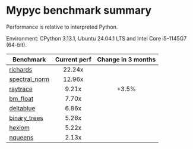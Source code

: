 # Mypyc benchmark summary

Performance is relative to interpreted Python.

Environment: CPython 3.13.1, Ubuntu 24.04.1 LTS and Intel Core i5-1145G7 (64-bit).

| Benchmark | Current perf | Change in 3 months |
| --- | :---: | :---: |
| [richards](benchmarks/richards.md) | 22.24x |  |
| [spectral_norm](benchmarks/spectral_norm.md) | 12.96x |  |
| [raytrace](benchmarks/raytrace.md) | 9.21x | +3.5% |
| [bm_float](benchmarks/bm_float.md) | 7.70x |  |
| [deltablue](benchmarks/deltablue.md) | 6.86x |  |
| [binary_trees](benchmarks/binary_trees.md) | 5.26x |  |
| [hexiom](benchmarks/hexiom.md) | 5.22x |  |
| [nqueens](benchmarks/nqueens.md) | 2.13x |  |
